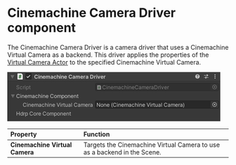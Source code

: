 # Cinemachine Camera Driver component

The Cinemachine Camera Driver is a camera driver that uses a Cinemachine Virtual Camera as a backend. This driver applies the properties of the [Virtual Camera Actor](ref-component-virtual-camera-actor.md) to the specified Cinemachine Virtual Camera.

![](images/ref-component-cinemachine-camera-driver.png)

| Property | Function |
|:---|:---|
| **Cinemachine Virtual Camera** | Targets the Cinemachine Virtual Camera to use as a backend in the Scene. |
